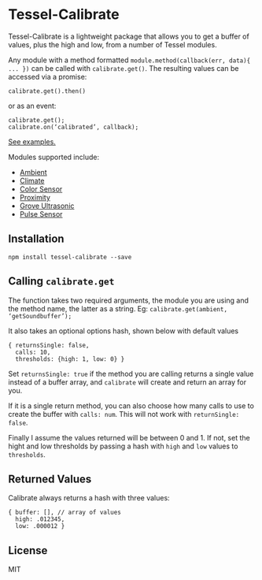 # Tessel-Calibrate

Tessel-Calibrate is a lightweight package that allows you to get a buffer of values, plus the high and low, from a number of Tessel modules.

Any module with a method formatted `module.method(callback(err, data){ ... })` can be called with `calibrate.get()`. The resulting values can be accessed via a promise:
```
calibrate.get().then() 
```
or as an event: 
```
calibrate.get(); 
calibrate.on(‘calibrated’, callback);
```

[See examples.](https://github.com/sarahgp/tessel-calibrate/blob/master/examples/calibrate-examples.js)

Modules supported include:
* [Ambient](https://github.com/tessel/ambient-attx4)
* [Climate](https://github.com/tessel/climate-si7005)
* [Color Sensor](https://www.npmjs.com/package/rgb-tcs34725)
* [Proximity](https://www.npmjs.com/package/proximity-hcsr04)
* [Grove Ultrasonic](https://www.npmjs.com/package/tessel-sen10737p)
* [Pulse Sensor](https://www.npmjs.com/package/pulsesensor)

## Installation
```
npm install tessel-calibrate --save
```

## Calling `calibrate.get`

The function takes two required arguments, the module you are using and the method name, the latter as a string. Eg: `calibrate.get(ambient, ‘getSoundbuffer’);`

It also takes an optional options hash, shown below with default values
``` 
{ returnsSingle: false,
  calls: 10,
  thresholds: {high: 1, low: 0} } 
```

Set `returnsSingle: true` if the method you are calling returns a single value instead of a buffer array, and `calibrate` will create and return an array for you.

If it is a single return method, you can also choose how many calls to use to create the buffer with `calls: num`. This will not work with `returnSingle: false`.

Finally I assume the values returned will be between 0 and 1. If not, set the hight and low thresholds by passing a hash with `high` and `low` values to `thresholds`.

## Returned Values
Calibrate always returns a hash with three values:
``` 
{ buffer: [], // array of values
  high: .012345,
  low: .000012 } 
```

## License
MIT
